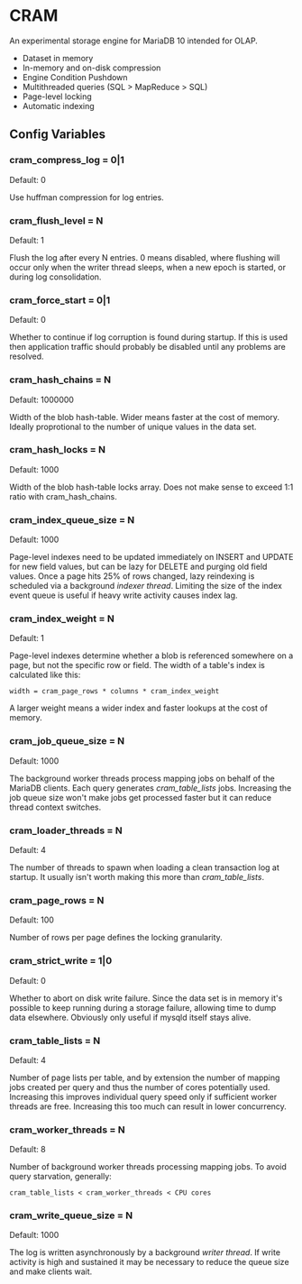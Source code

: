 # CRAM

An experimental storage engine for MariaDB 10 intended for OLAP.

* Dataset in memory
* In-memory and on-disk compression
* Engine Condition Pushdown
* Multithreaded queries (SQL > MapReduce > SQL)
* Page-level locking
* Automatic indexing

## Config Variables

### cram_compress_log = 0|1

Default: 0

Use huffman compression for log entries.

### cram_flush_level = N

Default: 1

Flush the log after every N entries. 0 means disabled, where flushing will occur only when the writer thread sleeps, when a new epoch is started, or during log consolidation.

### cram_force_start = 0|1

Default: 0

Whether to continue if log corruption is found during startup. If this is used then application traffic should probably be disabled until any problems are resolved.

### cram_hash_chains = N

Default: 1000000

Width of the blob hash-table. Wider means faster at the cost of memory. Ideally proprotional to the number of unique values in the data set.

### cram_hash_locks = N

Default: 1000

Width of the blob hash-table locks array. Does not make sense to exceed 1:1 ratio with cram_hash_chains.

### cram_index_queue_size = N

Default: 1000

Page-level indexes need to be updated immediately on INSERT and UPDATE for new field values, but can be lazy for DELETE and purging old field values. Once a page hits 25% of rows changed, lazy reindexing is scheduled via a background *indexer thread*. Limiting the size of the index event queue is useful if heavy write activity causes index lag.

### cram_index_weight = N

Default: 1

Page-level indexes determine whether a blob is referenced somewhere on a page, but not the specific row or field. The width of a table's index is calculated like this:

    width = cram_page_rows * columns * cram_index_weight

A larger weight means a wider index and faster lookups at the cost of memory.

### cram_job_queue_size = N

Default: 1000

The background worker threads process mapping jobs on behalf of the MariaDB clients. Each query generates *cram_table_lists* jobs. Increasing the job queue size won't make jobs get processed faster but it can reduce thread context switches.

### cram_loader_threads = N

Default: 4

The number of threads to spawn when loading a clean transaction log at startup. It usually isn't worth making this more than *cram_table_lists*.

### cram_page_rows = N

Default: 100

Number of rows per page defines the locking granularity.

### cram_strict_write = 1|0

Default: 0

Whether to abort on disk write failure. Since the data set is in memory it's possible to keep running during a storage failure, allowing time to dump data elsewhere. Obviously only useful if mysqld itself stays alive.

### cram_table_lists = N

Default: 4

Number of page lists per table, and by extension the number of mapping jobs created per query and thus the number of cores potentially used. Increasing this improves individual query speed only if sufficient worker threads are free. Increasing this too much can result in lower concurrency.

### cram_worker_threads = N

Default: 8

Number of background worker threads processing mapping jobs. To avoid query starvation, generally:

    cram_table_lists < cram_worker_threads < CPU cores

### cram_write_queue_size = N

Default: 1000

The log is written asynchronously by a background *writer thread*. If write activity is high and sustained it may be necessary to reduce the queue size and make clients wait.
